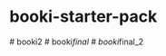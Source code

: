 # booki-starter-pack
#   b o o k i 2  
 #   b o o k i _ f i n a l  
 #   b o o k i _ f i n a l _ 2  
 